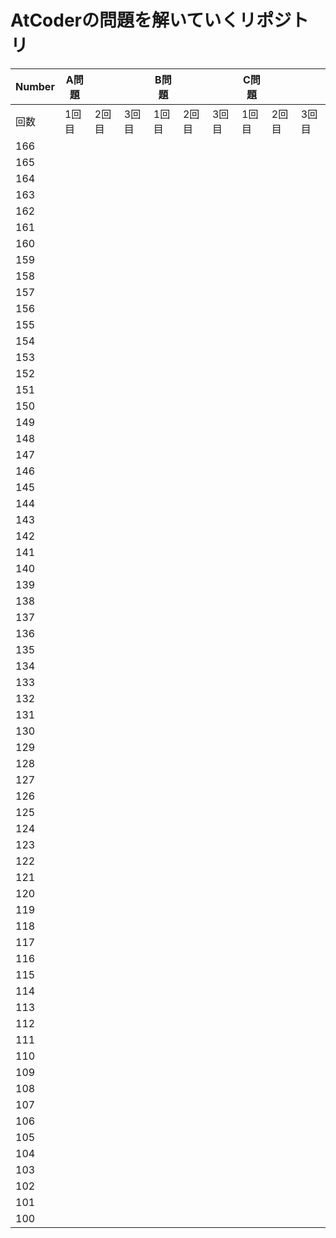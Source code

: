 # AtCoderの問題を解いていくリポジトリ

|Number|A問題|||B問題|||C問題|||
|---|---|---|---|---|---|---|---|---|---|
|回数|1回目|2回目|3回目|1回目|2回目|3回目|1回目|2回目|3回目|
|166|||||||||
|165|||||||||
|164|||||||||
|163|||||||||
|162|||||||||
|161|||||||||
|160|||||||||
|159|||||||||
|158|||||||||
|157|||||||||
|156|||||||||
|155|||||||||
|154|||||||||
|153|||||||||
|152|||||||||
|151|||||||||
|150|||||||||
|149|||||||||
|148|||||||||
|147|||||||||
|146|||||||||
|145|||||||||
|144|||||||||
|143|||||||||
|142|||||||||
|141|||||||||
|140|||||||||
|139|||||||||
|138|||||||||
|137|||||||||
|136|||||||||
|135|||||||||
|134|||||||||
|133|||||||||
|132|||||||||
|131|||||||||
|130|||||||||
|129|||||||||
|128|||||||||
|127|||||||||
|126|||||||||
|125|||||||||
|124|||||||||
|123|||||||||
|122|||||||||
|121|||||||||
|120|||||||||
|119|||||||||
|118|||||||||
|117|||||||||
|116|||||||||
|115|||||||||
|114|||||||||
|113|||||||||
|112|||||||||
|111|||||||||
|110|||||||||
|109|||||||||
|108|||||||||
|107|||||||||
|106|||||||||
|105|||||||||
|104|||||||||
|103|||||||||
|102|||||||||
|101|||||||||
|100|||||||||
